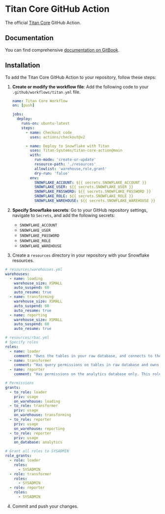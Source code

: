 # Titan Core GitHub Action

The official [Titan Core](https://github.com/Titan-Systems/titan) GitHub Action.

## Documentation

You can find comprehensive [documentation on GitBook](https://titan-core.gitbook.io/titan-core/titan-core-github-action).

## Installation

To add the Titan Core GitHub Action to your repository, follow these steps:

1. **Create or modify the workflow file**: Add the following code to your `.github/workflows/titan.yml` file.

    ```yaml
    name: Titan Core Workflow
    on: [push]

    jobs:
      deploy:
        runs-on: ubuntu-latest
        steps:
          - name: Checkout code
            uses: actions/checkout@v2

          - name: Deploy to Snowflake with Titan
            uses: Titan-Systems/titan-core-action@main
            with:
              run-mode: 'create-or-update'
              resource-path: './resources'
              allowlist: 'warehouse,role,grant'
              dry-run: 'false'
            env:
              SNOWFLAKE_ACCOUNT: ${{ secrets.SNOWFLAKE_ACCOUNT }}
              SNOWFLAKE_USER: ${{ secrets.SNOWFLAKE_USER }}
              SNOWFLAKE_PASSWORD: ${{ secrets.SNOWFLAKE_PASSWORD }}
              SNOWFLAKE_ROLE: ${{ secrets.SNOWFLAKE_ROLE }}
              SNOWFLAKE_WAREHOUSE: ${{ secrets.SNOWFLAKE_WAREHOUSE }}
    ```

2. **Specify Snowflake secrets**: Go to your GitHub repository settings, navigate to `Secrets`, and add the following secrets:
    - `SNOWFLAKE_ACCOUNT`
    - `SNOWFLAKE_USER`
    - `SNOWFLAKE_PASSWORD`
    - `SNOWFLAKE_ROLE`
    - `SNOWFLAKE_WAREHOUSE`

3. Create a `resources` directory in your repository with your Snowflake resources.

```YAML
# resources/warehouses.yml
warehouses:
  - name: loading
    warehouse_size: XSMALL
    auto_suspend: 60
    auto_resume: true
  - name: transforming
    warehouse_size: XSMALL
    auto_suspend: 60
    auto_resume: true
  - name: reporting
    warehouse_size: XSMALL
    auto_suspend: 60
    auto_resume: true
```

```YAML
# resources/rbac.yml
# Specify roles
roles:
  - name: loader
    comment: "Owns the tables in your raw database, and connects to the loading warehouse."
  - name: transformer
    comment: "Has query permissions on tables in raw database and owns tables in the analytics database. This is for dbt developers and scheduled jobs."
  - name: reporter
    comment: "Has permissions on the analytics database only. This role is for data consumers, such as analysts and BI tools. These users will not have permissions to read data from the raw database."

# Permissions
grants:
  - to_role: loader
    priv: usage
    on_warehouse: loading
  - to_role: transformer
    priv: usage
    on_warehouse: transforming
  - to_role: reporter
    priv: usage
    on_warehouse: reporting
  - to_role: reporter
    priv: usage
    on_database: analytics

# Grant all roles to SYSADMIN
role_grants:
  - role: loader
    roles:
      - SYSADMIN
  - role: transformer
    roles:
      - SYSADMIN
  - role: reporter
    roles:
      - SYSADMIN
```

4. Commit and push your changes.
